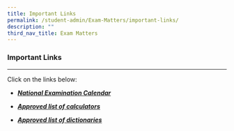 ```yaml
---
title: Important Links
permalink: /student-admin/Exam-Matters/important-links/
description: ""
third_nav_title: Exam Matters
---
```

### **Important Links**
-------------------------------------------------------------
Click on the links below:

*   [_**National Examination Calendar**_](http://www.google.com/url?q=http%3A%2F%2Fwww.seab.gov.sg%2Fpages%2Fexamination_calendar.asp&sa=D&sntz=1&usg=AOvVaw2Q1afKv8IE229JxXfJVLmK)
    
*   [_**Approved list of calculators**_](http://www.google.com/url?q=http%3A%2F%2Fwww.seab.gov.sg%2Fpages%2Fcalculator_list.asp&sa=D&sntz=1&usg=AOvVaw1G0cIu0vTGAO51tJdlsj-V)
    
*   [_**Approved list of dictionaries**_](http://www.google.com/url?q=http%3A%2F%2Fwww.seab.gov.sg%2Fpages%2Fdictionary_list.asp&sa=D&sntz=1&usg=AOvVaw0HYrnnT4L8BHrufof_daut)
